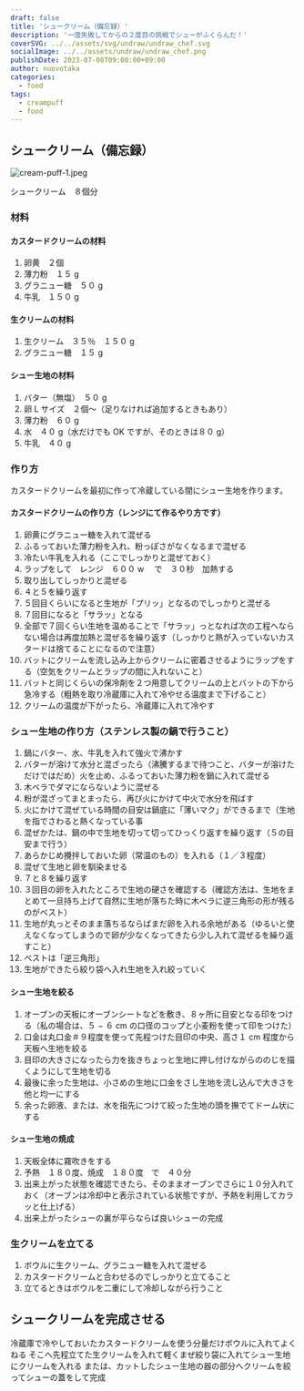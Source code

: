 ```yaml
---
draft: false
title: 'シュークリーム（備忘録）'
description: '一度失敗してからの２度目の挑戦でシューがふくらんだ！'
coverSVG: ../../assets/svg/undraw/undraw_chef.svg
socialImage: ../../assets/undraw/undraw_chef.png
publishDate: 2023-07-08T09:00:00+09:00
author: nuovotaka
categories:
  - food
tags:
  - creampuff
  - food
---
```


## シュークリーム（備忘録）

![cream-puff-1.jpeg](/images/cream-puff-1.jpeg)

シュークリーム　８個分

### 材料

#### カスタードクリームの材料

1. 卵黄　２個
2. 薄力粉　１５ g
3. グラニュー糖　５０ g
4. 牛乳　１５０ g

#### 生クリームの材料

1. 生クリーム　３５％　１５０ g
2. グラニュー糖　１５ g

#### シュー生地の材料

1. バター（無塩）　５０ g
2. 卵 L サイズ　２個〜（足りなければ追加するときもあり）
3. 薄力粉　６０ g
4. 水　４０ g（水だけでも OK ですが、そのときは８０ g）
5. 牛乳　４０ g

### 作り方

カスタードクリームを最初に作って冷蔵している間にシュー生地を作ります。

#### カスタードクリームの作り方（レンジにて作るやり方です）

1. 卵黄にグラニュー糖を入れて混ぜる
2. ふるっておいた薄力粉を入れ、粉っぽさがなくなるまで混ぜる
3. 冷たい牛乳を入れる（ここでしっかりと混ぜておく）
4. ラップをして　レンジ　６００ w 　で　３０秒　加熱する
5. 取り出してしっかりと混ぜる
6. ４と５を繰り返す
7. ５回目くらいになると生地が「プリッ」となるのでしっかりと混ぜる
8. ７回目になると「サラッ」となる
9. 全部で７回くらい生地を温めることで「サラッ」っとなれば次の工程へならない場合は再度加熱と混ぜるを繰り返す（しっかりと熱が入っていないカスタードは捨てることになるので注意）
10. バットにクリームを流し込み上からクリームに密着させるようにラップをする（空気をクリームとラップの間に入れないこと）
11. バットと同じくらいの保冷剤を２つ用意してクリームの上とバットの下から急冷する（粗熱を取り冷蔵庫に入れて冷やせる温度まで下げること）
12. クリームの温度が下がったら、冷蔵庫に入れて冷やす

### シュー生地の作り方（ステンレス製の鍋で行うこと）

1. 鍋にバター、水、牛乳を入れて強火で沸かす
2. バターが溶けて水分と混ざったら（沸騰するまで待つこと、バターが溶けただけではだめ）火を止め、ふるっておいた薄力粉を鍋に入れて混ぜる
3. 木ベラでダマにならないように混ぜる
4. 粉が混ざってまとまったら、再び火にかけて中火で水分を飛ばす
5. 火にかけて混ぜている時間の目安は鍋底に「薄いマク」ができるまで（生地を指でさわると熱くなっている事
6. 混ぜかたは、鍋の中で生地を切って切ってひっくり返すを繰り返す（５の目安まで行う）
7. あらかじめ攪拌しておいた卵（常温のもの）を入れる（１／３程度）
8. 混ぜて生地と卵を馴染ませる
9. ７と８を繰り返す
10. ３回目の卵を入れたところで生地の硬さを確認する（確認方法は、生地をまとめて一旦持ち上げて自然に生地が落ちた時に木ベラに逆三角形の形が残るのがベスト）
11. 生地が丸っとそのまま落ちるならばまだ卵を入れる余地がある（ゆるいと使えなくなってしまうので卵が少なくなってきたら少し入れて混ぜるを繰り返すこと）
12. ベストは「逆三角形」
13. 生地ができたら絞り袋へ入れ生地を入れ絞っていく

#### シュー生地を絞る

1. オーブンの天板にオーブンシートなどを敷き、８ヶ所に目安となる印をつける（私の場合は、５ − ６ cm の口径のコップと小麦粉を使って印をつけた）
2. 口金は丸口金＃９程度を使って先程つけた目印の中央、高さ１ cm 程度から天板へ生地を絞る
3. 目印の大きさになったら力を抜きちょっと生地に押し付けながらののじを描くようにして生地を切る
4. 最後に余った生地は、小さめの生地に口金をさし生地を流し込んで大きさを他と均一にする
5. 余った卵液、または、水を指先につけて絞った生地の頭を撫でてドーム状にする

#### シュー生地の焼成

1. 天板全体に霧吹きをする
2. 予熱　１８０度、焼成　１８０度　で　４０分
3. 出来上がった状態を確認できたら、そのままオーブンでさらに１０分入れておく（オーブンは冷却中と表示されている状態ですが、予熱を利用してカラッと仕上げる）
4. 出来上がったシューの裏が平らならば良いシューの完成

### 生クリームを立てる

1. ボウルに生クリーム、グラニュー糖を入れて混ぜる
2. カスタードクリームと合わせるのでしっかりと立てること
3. 立てるときはボウルを二重にして冷却しながら行うこと

## シュークリームを完成させる

冷蔵庫で冷やしておいたカスタードクリームを使う分量だけボウルに入れてよくねる
そこへ先程立てた生クリームを入れて軽くまぜ絞り袋に入れてシュー生地にクリームを入れる
または、カットしたシュー生地の器の部分へクリームを絞ってシューの蓋をして完成
